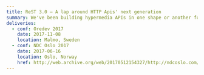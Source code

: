 ```yaml
---
title: ReST 3.0 – A lap around HTTP Apis' next generation
summary: We've been building hypermedia APIs in one shape or another for a long time. As JSON continues to take over the world, many new specifications promise to deliver an easier way to create and evolve our APIs. After covering what problems ReST 3.0 tries to solve, we'll evaluate the specifications and tools we can leverage. To the cloud and beyond!
deliveries:
  - conf: Oredev 2017
    date: 2017-11-08
    location: Malmo, Sweden
  - conf: NDC Oslo 2017
    date: 2017-06-16
    location: Oslo, Norway
    href: http://web.archive.org/web/20170512154327/http://ndcoslo.com/talk/rest-3-0-a-lap-around-http-apis-next-generation/
---
```


